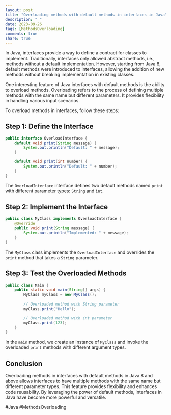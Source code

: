 ```yaml
---
layout: post
title: "Overloading methods with default methods in interfaces in Java"
description: " "
date: 2023-09-26
tags: [MethodsOverloading]
comments: true
share: true
---
```


In Java, interfaces provide a way to define a contract for classes to implement. Traditionally, interfaces only allowed abstract methods, i.e., methods without a default implementation. However, starting from Java 8, default methods were introduced to interfaces, allowing the addition of new methods without breaking implementation in existing classes. 

One interesting feature of Java interfaces with default methods is the ability to overload methods. Overloading refers to the process of defining multiple methods with the same name but different parameters. It provides flexibility in handling various input scenarios.

To overload methods in interfaces, follow these steps:

## Step 1: Define the Interface

```java
public interface OverloadInterface {
    default void print(String message) {
        System.out.println("Default: " + message);
    }

    default void print(int number) {
        System.out.println("Default: " + number);
    }
}
```

The `OverloadInterface` interface defines two default methods named `print` with different parameter types: `String` and `int`. 

## Step 2: Implement the Interface

```java
public class MyClass implements OverloadInterface {
    @Override
    public void print(String message) {
        System.out.println("Implemented: " + message);
    }
}
```

The `MyClass` class implements the `OverloadInterface` and overrides the `print` method that takes a `String` parameter. 

## Step 3: Test the Overloaded Methods

```java
public class Main {
    public static void main(String[] args) {
        MyClass myClass = new MyClass();
        
        // Overloaded method with String parameter
        myClass.print("Hello");

        // Overloaded method with int parameter
        myClass.print(123);
    }
}
```

In the `main` method, we create an instance of `MyClass` and invoke the overloaded `print` methods with different argument types.

## Conclusion

Overloading methods in interfaces with default methods in Java 8 and above allows interfaces to have multiple methods with the same name but different parameter types. This feature provides flexibility and enhances code reusability. By leveraging the power of default methods, interfaces in Java have become more powerful and versatile.

#Java #MethodsOverloading